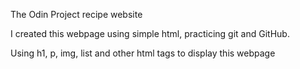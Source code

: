 The Odin Project recipe website

I created this webpage using simple html, practicing git and GitHub.

Using h1, p, img, list and other html tags to display this webpage